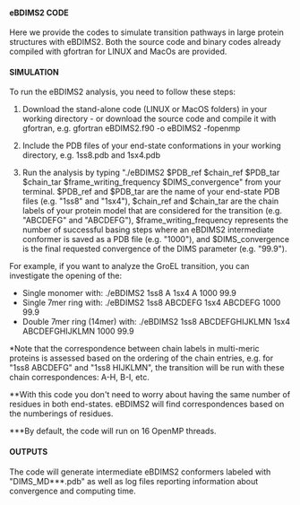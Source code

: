 #### eBDIMS2 CODE ####

Here we provide the codes to simulate transition pathways in large protein structures with eBDIMS2. Both the source code and binary codes already compiled with gfortran for LINUX and MacOs are provided.

#### SIMULATION ####

To run the eBDIMS2 analysis, you need to follow these steps:

1. Download the stand-alone code (LINUX or MacOS folders) in your working directory - or download the source code and compile it with gfortran, e.g. gfortran eBDIMS2.f90 -o eBDIMS2 -fopenmp

2. Include the PDB files of your end-state conformations in your working directory, e.g. 1ss8.pdb and 1sx4.pdb

3. Run the analysis by typing "./eBDIMS2 $PDB_ref $chain_ref $PDB_tar $chain_tar $frame_writing_frequency $DIMS_convergence" from your terminal. $PDB_ref and $PDB_tar are the name of your end-state PDB files (e.g. "1ss8" and "1sx4"), $chain_ref and $chain_tar are the chain labels of your protein model that are considered for the transition (e.g. "ABCDEFG" and "ABCDEFG"), $frame_writing_frequency represents the number of successful basing steps where an eBDIMS2 intermediate conformer is saved as a PDB file (e.g. "1000"), and $DIMS_convergence is the final requested convergence of the DIMS parameter (e.g. "99.9").

For example, if you want to analyze the GroEL transition, you can investigate the opening of the:
- Single monomer with: ./eBDIMS2 1ss8 A 1sx4 A 1000 99.9
- Single 7mer ring with: ./eBDIMS2 1ss8 ABCDEFG 1sx4 ABCDEFG 1000 99.9
- Double 7mer ring (14mer) with: ./eBDIMS2 1ss8 ABCDEFGHIJKLMN 1sx4 ABCDEFGHIJKLMN 1000 99.9

*Note that the correspondence between chain labels in multi-meric proteins is assessed based on the ordering of the chain entries, e.g. for "1ss8 ABCDEFG" and "1ss8 HIJKLMN", the transition will be run with these chain correspondences: A-H, B-I, etc.

**With this code you don't need to worry about having the same number of residues in both end-states. eBDIMS2 will find correspondences based on the numberings of residues.

***By default, the code will run on 16 OpenMP threads.

#### OUTPUTS ####

The code will generate intermediate eBDIMS2 conformers labeled with "DIMS_MD***.pdb" as well as log files reporting information about convergence and computing time.
